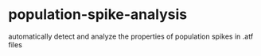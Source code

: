 # population-spike-analysis
automatically detect and analyze the properties of population spikes in .atf files 
